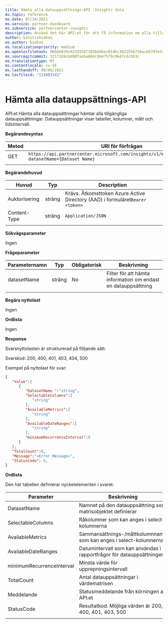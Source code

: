 ```yaml
---
title: Hämta alla datauppsättnings-API :Insights data
ms.topic: reference
ms.date: 07/14/2021
ms.service: partner-dashboard
ms.subservice: partnercenter-insights
description: Använd det här API:et för att få information om alla tillgängliga datauppsättningar i Partner Center-insikter.
author: kshitishsahoo
ms.author: ksahoo
ms.localizationpriority: medium
ms.openlocfilehash: 96bbb039c022d3587183b8dbec014bc362255b750ac6670fe3c1906629b7e291
ms.sourcegitcommit: 121f1b9cbd88faeba60dc9b475f9c0647cdc933c
ms.translationtype: MT
ms.contentlocale: sv-SE
ms.lasthandoff: 08/06/2021
ms.locfileid: "115693341"
---
```

# <a name="get-all-datasets-api"></a>Hämta alla datauppsättnings-API

API:et Hämta alla datauppsättningar hämtar alla tillgängliga datauppsättningar. Datauppsättningar visar tabeller, kolumner, mått och tidsintervall.

**Begärandesyntax**

|    Metod    |    URI för förfrågan    |
|    ----    |    ----    |
|    GET    |    `https://api.partnercenter.microsoft.com/insights/v1/mpn/ScheduledDataset?datasetName={Dataset Name}`     |
|        |        |

**Begärandehuvud**

|    Huvud    |    Typ    |    Description    |
|    ----    |    ----    |    ----    |
|    Auktorisering    |    sträng    |    Krävs. Åtkomsttoken Azure Active Directory (AAD) i formuläret`Bearer <token>`    |
|    Content-Type    |    sträng    |    `Application/JSON`    |
|        |        |        |

**Sökvägsparameter**

Ingen

**Frågeparameter**

|    Parameternamn    |    Typ    |    Obligatorisk    |    Beskrivning    |
|    ----    |    ----    |    ----    |    ----    |
|    datasetName    |    sträng    |    No    |    Filter för att hämta information om endast en datauppsättning    |
|        |        |        |        |

**Begära nyttolast**

Ingen

**Ordlista**

Ingen

**Response**

Svarsnyttolasten är strukturerad på följande sätt:

Svarskod: 200, 400, 401, 403, 404, 500

Exempel på nyttolast för svar:

```json
{ 
   "Value":[ 
      { 
         "DatasetName ":"string", 
         "SelectableColumns":[ 
            "string" 
         ], 
         "AvailableMetrics":[ 
            "string" 
         ], 
         "AvailableDateRanges":[ 
            "string" 
         ], 
         "minimumRecurrenceInterval":0 
      } 
   ], 
   "TotalCount":0, 
   "Message":"<Error Message>", 
   "StatusCode": 0, 
} 
```

**Ordlista**

Den här tabellen definierar nyckelelementen i svaret:

|    Parameter    |    Beskrivning    |
|    ----    |    ----    |
|    DatasetName     |    Namnet på den datauppsättning som matrisobjektet definierar     |
|    SelectableColumns     |    Råkolumner som kan anges i select-kolumnerna     |
|    AvailableMetrics     |    Sammansättnings-/måttkolumnnamn som kan anges i select-kolumnerna     |
|    AvailableDateRanges     |    Datumintervall som kan användas i rapportfrågor för datauppsättningen     |
|    minimumRecurrenceInterval     |    Minsta värde för upprepningsintervall     |
|    TotalCount     |    Antal datauppsättningar i värdematrisen     |
|    Meddelande     |    Statusmeddelande från körningen av API:et     |
|    StatusCode     |    Resultatkod. Möjliga värden är 200, 400, 401, 403, 500     |
|        |        |
